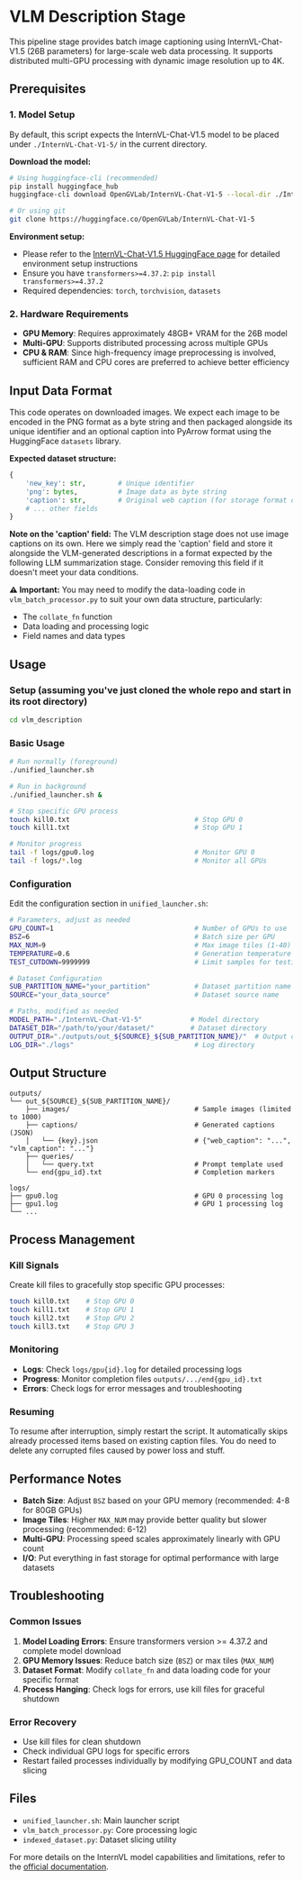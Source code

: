 # VLM Description Stage

This pipeline stage provides batch image captioning using InternVL-Chat-V1.5 (26B parameters) for large-scale web data processing. It supports distributed multi-GPU processing with dynamic image resolution up to 4K.

## Prerequisites

### 1. Model Setup

By default, this script expects the InternVL-Chat-V1.5 model to be placed under `./InternVL-Chat-V1-5/` in the current directory.

**Download the model:**
```bash
# Using huggingface-cli (recommended)
pip install huggingface_hub
huggingface-cli download OpenGVLab/InternVL-Chat-V1-5 --local-dir ./InternVL-Chat-V1-5

# Or using git
git clone https://huggingface.co/OpenGVLab/InternVL-Chat-V1-5
```

**Environment setup:**
- Please refer to the [InternVL-Chat-V1.5 HuggingFace page](https://huggingface.co/OpenGVLab/InternVL-Chat-V1-5) for detailed environment setup instructions
- Ensure you have `transformers>=4.37.2`: `pip install transformers>=4.37.2`
- Required dependencies: `torch`, `torchvision`, `datasets`

### 2. Hardware Requirements

- **GPU Memory**: Requires approximately 48GB+ VRAM for the 26B model
- **Multi-GPU**: Supports distributed processing across multiple GPUs
- **CPU & RAM**: Since high-frequency image preprocessing is involved, sufficient RAM and CPU cores are preferred to achieve better efficiency

## Input Data Format

This code operates on downloaded images. We expect each image to be encoded in the PNG format as a byte string and then packaged alongside its unique identifier and an optional caption into PyArrow format using the HuggingFace `datasets` library.

**Expected dataset structure:**
```python
{
    'new_key': str,        # Unique identifier
    'png': bytes,          # Image data as byte string
    'caption': str,        # Original web caption (for storage format only)
    # ... other fields
}
```

**Note on the 'caption' field:** The VLM description stage does not use image captions on its own. Here we simply read the 'caption' field and store it alongside the VLM-generated descriptions in a format expected by the following LLM summarization stage. Consider removing this field if it doesn't meet your data conditions.

**⚠️ Important:** You may need to modify the data-loading code in `vlm_batch_processor.py` to suit your own data structure, particularly:
- The `collate_fn` function
- Data loading and processing logic
- Field names and data types

## Usage

### Setup (assuming you've just cloned the whole repo and start in its root directory)

```bash
cd vlm_description
```

### Basic Usage

```bash
# Run normally (foreground)
./unified_launcher.sh

# Run in background
./unified_launcher.sh &

# Stop specific GPU process
touch kill0.txt                               # Stop GPU 0
touch kill1.txt                               # Stop GPU 1

# Monitor progress
tail -f logs/gpu0.log                         # Monitor GPU 0
tail -f logs/*.log                            # Monitor all GPUs
```

### Configuration

Edit the configuration section in `unified_launcher.sh`:

```bash
# Parameters, adjust as needed
GPU_COUNT=1                                   # Number of GPUs to use
BSZ=6                                         # Batch size per GPU
MAX_NUM=9                                     # Max image tiles (1-40)
TEMPERATURE=0.6                               # Generation temperature
TEST_CUTDOWN=9999999                          # Limit samples for testing

# Dataset Configuration
SUB_PARTITION_NAME="your_partition"           # Dataset partition name
SOURCE="your_data_source"                     # Dataset source name

# Paths, modified as needed
MODEL_PATH="./InternVL-Chat-V1-5"            # Model directory
DATASET_DIR="/path/to/your/dataset/"         # Dataset directory
OUTPUT_DIR="./outputs/out_${SOURCE}_${SUB_PARTITION_NAME}/"  # Output directory
LOG_DIR="./logs"                              # Log directory
```

## Output Structure

```
outputs/
└── out_${SOURCE}_${SUB_PARTITION_NAME}/
    ├── images/                               # Sample images (limited to 1000)
    ├── captions/                             # Generated captions (JSON)
    │   └── {key}.json                        # {"web_caption": "...", "vlm_caption": "..."}
    ├── queries/
    │   └── query.txt                         # Prompt template used
    └── end{gpu_id}.txt                       # Completion markers

logs/
├── gpu0.log                                  # GPU 0 processing log
├── gpu1.log                                  # GPU 1 processing log
└── ...
```

## Process Management

### Kill Signals
Create kill files to gracefully stop specific GPU processes:
```bash
touch kill0.txt    # Stop GPU 0
touch kill1.txt    # Stop GPU 1
touch kill2.txt    # Stop GPU 2
touch kill3.txt    # Stop GPU 3
```

### Monitoring
- **Logs**: Check `logs/gpu{id}.log` for detailed processing logs
- **Progress**: Monitor completion files `outputs/.../end{gpu_id}.txt`
- **Errors**: Check logs for error messages and troubleshooting

### Resuming

To resume after interruption, simply restart the script. It automatically skips already processed items based on existing caption files. You do need to delete any corrupted files caused by power loss and stuff.

## Performance Notes

- **Batch Size**: Adjust `BSZ` based on your GPU memory (recommended: 4-8 for 80GB GPUs)
- **Image Tiles**: Higher `MAX_NUM` may provide better quality but slower processing (recommended: 6-12)
- **Multi-GPU**: Processing speed scales approximately linearly with GPU count
- **I/O**: Put everything in fast storage for optimal performance with large datasets

## Troubleshooting

### Common Issues

1. **Model Loading Errors**: Ensure transformers version >= 4.37.2 and complete model download
2. **GPU Memory Issues**: Reduce batch size (`BSZ`) or max tiles (`MAX_NUM`)
3. **Dataset Format**: Modify `collate_fn` and data loading code for your specific format
4. **Process Hanging**: Check logs for errors, use kill files for graceful shutdown

### Error Recovery
- Use kill files for clean shutdown
- Check individual GPU logs for specific errors
- Restart failed processes individually by modifying GPU_COUNT and data slicing

## Files

- `unified_launcher.sh`: Main launcher script
- `vlm_batch_processor.py`: Core processing logic
- `indexed_dataset.py`: Dataset slicing utility

For more details on the InternVL model capabilities and limitations, refer to the [official documentation](https://huggingface.co/OpenGVLab/InternVL-Chat-V1-5).
